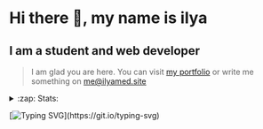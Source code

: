 # Hi there 👋, my name is ilya
## I am a student and web developer
<!-- ![I am a student and web developer](https://i.pinimg.com/originals/b9/ba/44/b9ba446cca2bb06ff1a8d49fd46581ed.jpg) -->

>I am glad you are here. You can visit [my portfolio](https://ilyamed.site/) or write me something on me@ilyamed.site 

<!-- - 🔭 I’m currently working on some pet projects
- 🤔 I’m looking for help with design...
- 🥅 2022 Goals: Find a job
- 💬 Ask me about my favourite movies 
 -->
 
<details>
  <summary>:zap: Stats:</summary>
<p><!-- https://github.com/anmol098/waka-readme-stats -->
  
![Profile Views](https://komarev.com/ghpvc/?username=Terro216&color=blueviolet)

<!--START_SECTION:waka-->
![Code Time](http://img.shields.io/badge/Code%20Time-0%20secs-blue)

**🐱 My GitHub Data** 

> 🏆 400 Contributions in the Year 2022
 > 
> 📦 128.4 kB Used in GitHub's Storage 
 > 
> 💼 Opted to Hire
 > 
> 📜 14 Public Repositories 
 > 
> 🔑 2 Private Repositories  
 > 
**I'm a Night 🦉** 

```text
🌞 Morning    49 commits     ██░░░░░░░░░░░░░░░░░░░░░░░   10.14% 
🌆 Daytime    89 commits     ████░░░░░░░░░░░░░░░░░░░░░   18.43% 
🌃 Evening    198 commits    ██████████░░░░░░░░░░░░░░░   40.99% 
🌙 Night      147 commits    ███████░░░░░░░░░░░░░░░░░░   30.43%

```


📊 **This Week I Spent My Time On** 

```text
⌚︎ Time Zone: Europe/Moscow

💬 Programming Languages: 
JavaScript               30 hrs 58 mins      █████████████████████░░░░   84.16% 
SCSS                     5 hrs 17 mins       ███░░░░░░░░░░░░░░░░░░░░░░   14.39% 
JSON                     15 mins             ░░░░░░░░░░░░░░░░░░░░░░░░░   0.71% 
Docker                   9 mins              ░░░░░░░░░░░░░░░░░░░░░░░░░   0.43% 
CSS                      3 mins              ░░░░░░░░░░░░░░░░░░░░░░░░░   0.16%

🔥 Editors: 
VS Code                  36 hrs 48 mins      █████████████████████████   100.0%

🐱‍💻 Projects: 
MoscowCityHack-Front     35 hrs 30 mins      ████████████████████████░   96.49% 
ITLab-Projects-Front     1 hr 15 mins        ░░░░░░░░░░░░░░░░░░░░░░░░░   3.4% 
MoscowCityHack-Back      2 mins              ░░░░░░░░░░░░░░░░░░░░░░░░░   0.11%

```


 Last Updated on 15/06/2022 18:47:28 UTC
<!--END_SECTION:waka-->
  
![GitHub stats](https://github-readme-stats.vercel.app/api?username=Terro216&show_icons=true&theme=darcula)  
</p>
</details>

[![Typing SVG](https://readme-typing-svg.herokuapp.com?color=%23204829&duration=7000&lines=Wake+up%2C+Neo...)](https://git.io/typing-svg)
